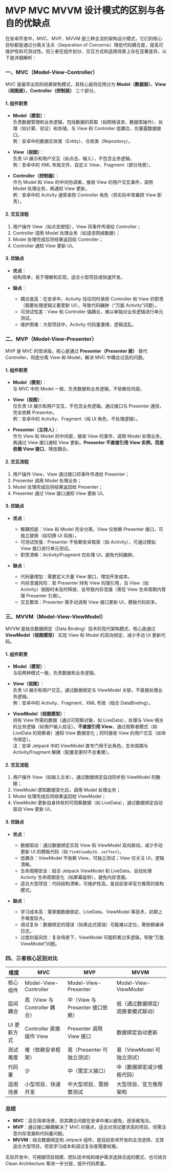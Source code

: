 # MVP MVC MVVM 设计模式的区别与各自的优缺点

在安卓开发中，MVC、MVP、MVVM 是三种主流的架构设计模式，它们的核心目标都是通过分离关注点（Separation of Concerns）降低代码耦合度，提高可维护性和可测试性。但三者在组件划分、交互方式和适用场景上存在显著差异，以下是详细解析：


### **一、MVC（Model-View-Controller）**
MVC 是最早出现的经典架构模式，其核心是将应用分为 **Model（数据层）、View（视图层）、Controller（控制层）** 三个部分。


#### **1. 组件职责**
- **Model（模型）**：  
  负责数据管理和业务逻辑，包括数据的获取（如网络请求、数据库操作）、处理（如计算、验证）和存储。与 View 和 Controller 低耦合，仅暴露数据接口。  
  例：安卓中的数据实体类（Entity）、仓库类（Repository）。

- **View（视图）**：  
  负责 UI 展示和用户交互（如点击、输入），不包含业务逻辑。  
  例：安卓中的 XML 布局文件、自定义 View、Fragment（部分场景）。

- **Controller（控制器）**：  
  作为 Model 和 View 的中间协调者，接收 View 的用户交互事件，调用 Model 处理业务，再通知 View 更新。  
  例：安卓中的 Activity 通常承担 Controller 角色（但实际中常兼顾 View 职责）。


#### **2. 交互流程**
1. 用户操作 View（如点击按钮），View 将事件传递给 Controller；  
2. Controller 调用 Model 处理业务（如请求网络数据）；  
3. Model 处理完成后将结果返回给 Controller；  
4. Controller 通知 View 更新 UI。  


#### **3. 优缺点**
- **优点**：  
  结构简单，易于理解和实现，适合小型项目或快速开发。  

- **缺点**：  
  - 耦合度高：在安卓中，Activity 往往同时承担 Controller 和 View 的职责（既要处理逻辑又要更新 UI），导致代码臃肿（“万能 Activity”问题）。  
  - 可测试性差：View 和 Controller 强耦合，难以单独对业务逻辑进行单元测试。  
  - 维护困难：大型项目中，Activity 代码量激增，逻辑混乱。  


### **二、MVP（Model-View-Presenter）**
MVP 是 MVC 的改进版，核心是通过 **Presenter（Presenter 层）** 替代 Controller，彻底分离 View 和 Model，解决 MVC 中耦合过高的问题。


#### **1. 组件职责**
- **Model（模型）**：  
  与 MVC 中的 Model 一致，负责数据和业务逻辑，不依赖任何层。  

- **View（视图）**：  
  仅负责 UI 展示和用户交互，不包含业务逻辑。通过接口与 Presenter 通信，完全依赖 Presenter。  
  例：安卓中的 Activity、Fragment（纯 UI 角色，不处理逻辑）。

- **Presenter（主持人）**：  
  作为 View 和 Model 的中间层，接收 View 的事件，调用 Model 处理业务，再通过 View 接口通知 View 更新。**Presenter 不直接引用 View 实例，而是依赖 View 接口**，降低耦合。  


#### **2. 交互流程**
1. 用户操作 View，View 通过接口将事件传递给 Presenter；  
2. Presenter 调用 Model 处理业务；  
3. Model 处理完成后将结果返回给 Presenter；  
4. Presenter 通过 View 接口通知 View 更新 UI。  


#### **3. 优缺点**
- **优点**：  
  - 解耦彻底：View 和 Model 完全分离，View 仅依赖 Presenter 接口，可独立替换（如切换 UI 风格）。  
  - 可测试性强：Presenter 不依赖安卓框架（如 Activity），可通过模拟 View 接口进行单元测试。  
  - 职责清晰：Activity/Fragment 仅处理 UI，避免代码臃肿。  

- **缺点**：  
  - 代码量增加：需要定义大量 View 接口，增加开发成本。  
  - 内存泄漏风险：若 Presenter 持有 View 的强引用，当 View（如 Activity）销毁时未及时释放，会导致内存泄漏（需在 View 生命周期内管理 Presenter 引用）。  
  - 交互繁琐：Presenter 需手动调用 View 接口更新 UI，模板代码较多。  


### **三、MVVM（Model-View-ViewModel）**
MVVM 是结合数据绑定（Data Binding）技术的现代架构模式，核心是通过 **ViewModel（视图模型）** 实现 View 和 Model 的双向绑定，减少手动 UI 更新代码。


#### **1. 组件职责**
- **Model（模型）**：  
  与前两种模式一致，负责数据和业务逻辑。  

- **View（视图）**：  
  负责 UI 展示和用户交互，通过数据绑定与 ViewModel 关联，不直接处理业务逻辑。  
  例：安卓中的 Activity、Fragment、XML 布局（结合 DataBinding）。

- **ViewModel（视图模型）**：  
  持有 View 所需的数据（通过可观察对象，如 LiveData），处理与 View 相关的业务逻辑（如用户输入验证）。**不直接引用 View**，通过观察者模式（如 LiveData 的观察者）通知 View 数据变化；同时接收 View 的用户交互（如命令绑定）。  
  注：安卓 Jetpack 中的 ViewModel 类专门用于此角色，生命周期与 Activity/Fragment 解耦（配置变更时不会重建）。


#### **2. 交互流程**
1. 用户操作 View（如输入文本），通过数据绑定自动同步到 ViewModel 的数据；  
2. ViewModel 感知数据变化后，调用 Model 处理业务；  
3. Model 处理完成后将结果返回给 ViewModel；  
4. ViewModel 更新自身持有的可观察数据（如 LiveData），通过数据绑定自动驱动 View 更新 UI。  


#### **3. 优缺点**
- **优点**：  
  - 数据驱动：通过数据绑定实现 View 和 ViewModel 双向联动，减少手动更新 UI 的模板代码（如 `findViewById`、`setText`）。  
  - 低耦合：ViewModel 不依赖 View，可独立测试；View 仅关注 UI，逻辑清晰。  
  - 生命周期安全：结合 Jetpack ViewModel 和 LiveData，自动处理 Activity 生命周期变化（如屏幕旋转），避免内存泄漏。  
  - 适合大型项目：代码结构清晰，可维护性高，是目前安卓官方推荐的架构模式。  

- **缺点**：  
  - 学习成本高：需掌握数据绑定、LiveData、ViewModel 等技术，初期上手难度较大。  
  - 调试复杂：数据绑定的错误（如表达式错误）可能难以定位，需依赖编译日志。  
  - 过度封装风险：复杂场景下，ViewModel 可能积累过多逻辑，导致“万能 ViewModel”问题。  


### **四、三者核心区别对比**
| 维度         | MVC                          | MVP                          | MVVM                          |
|--------------|------------------------------|------------------------------|-------------------------------|
| 核心组件     | Model-View-Controller        | Model-View-Presenter         | Model-View-ViewModel          |
| 层间耦合     | 高（View 与 Controller 耦合） | 中（View 与 Presenter 接口依赖） | 低（通过数据绑定/观察者模式联动） |
| UI 更新方式  | Controller 直接操作 View     | Presenter 调用 View 接口     | 数据绑定自动更新              |
| 测试难度     | 难（依赖安卓框架）           | 易（Presenter 可独立测试）   | 易（ViewModel 可独立测试）    |
| 代码量       | 少                           | 中（需定义接口）             | 中（数据绑定减少模板代码）    |
| 适用场景     | 小型项目、快速开发           | 中大型项目、需频繁测试       | 大型项目、官方推荐架构        |


### **总结**
- **MVC**：适合简单场景，但其耦合问题在安卓中难以避免，逐渐被淘汰。  
- **MVP**：通过接口解耦解决了 MVC 的痛点，适合对测试要求高的项目，但需注意内存泄漏和代码量问题。  
- **MVVM**：结合数据绑定和 Jetpack 组件，是目前安卓开发的主流选择，尤其适合大型项目，但其学习成本和调试复杂度需要权衡。  

实际开发中，可根据项目规模、团队技术栈和维护需求选择合适的模式，也可结合 Clean Architecture 等进一步分层，提升代码质量。